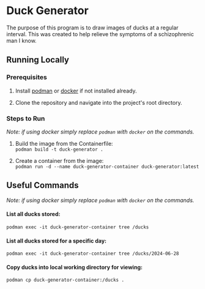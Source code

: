 # Duck Generator
The purpose of this program is to draw images of ducks at a regular interval.
This was created to help relieve the symptoms of a schizophrenic man I know.

## Running Locally

### Prerequisites

1. Install [podman](https://podman.io/) or [docker](https://www.docker.com/) if not installed already.

1. Clone the repository and navigate into the project's root directory.

### Steps to Run
*Note: if using docker simply replace `podman` with `docker` on the commands.*

1. Build the image from the Containerfile:</br>
`podman build -t duck-generator .`

1. Create a container from the image:</br>
`podman run -d --name duck-generator-container duck-generator:latest`

## Useful Commands
*Note: if using docker simply replace `podman` with `docker` on the commands.*

#### List all ducks stored:
`podman exec -it duck-generator-container tree /ducks`

#### List all ducks stored for a specific day:
`podman exec -it duck-generator-container tree /ducks/2024-06-28`

#### Copy ducks into local working directory for viewing:
`podman cp duck-generator-container:/ducks .`
